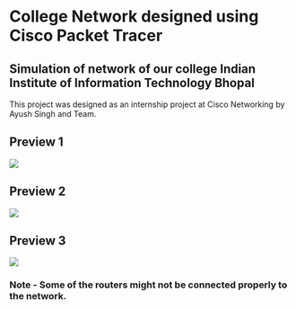 # College Network designed using Cisco Packet Tracer

## Simulation of network of our college Indian Institute of Information Technology Bhopal

This project was designed as an internship project at Cisco Networking by Ayush Singh and Team.


## Preview 1
<img src="https://github.com/the-ayush-singh/College-Network/blob/main/images/img-1.png?raw=true">

## Preview 2
<img src="https://github.com/the-ayush-singh/College-Network/blob/main/images/img-2.png?raw=true">

## Preview 3
<img src="https://github.com/the-ayush-singh/College-Network/blob/main/images/img-3.png?raw=true">

### Note - Some of the routers might not be connected properly to the network.
